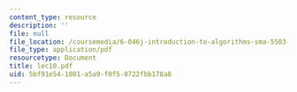 ```yaml
---
content_type: resource
description: ''
file: null
file_location: /coursemedia/6-046j-introduction-to-algorithms-sma-5503-fall-2005/5bf91e541801a5a9f0f50722fbb178a8_lec10.pdf
file_type: application/pdf
resourcetype: Document
title: lec10.pdf
uid: 5bf91e54-1801-a5a9-f0f5-0722fbb178a8
---
```

